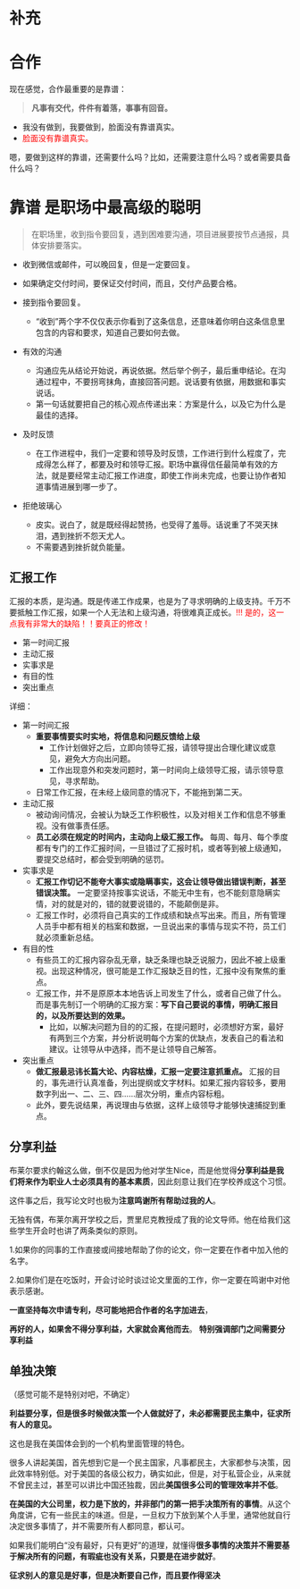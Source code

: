 # 补充



# 合作

现在感觉，合作最重要的是靠谱：

> **凡事有交代，件件有着落，事事有回音。**

- 我没有做到，我要做到，脸面没有靠谱真实。
- <span style="color:red;">脸面没有靠谱真实。</span>



嗯，要做到这样的靠谱，还需要什么吗？比如，还需要注意什么吗？或者需要具备什么吗？


# 靠谱 是职场中最高级的聪明

> 在职场里，收到指令要回复，遇到困难要沟通，项目进展要按节点通报，具体安排要落实。

- 收到微信或邮件，可以晚回复，但是一定要回复。
- 如果确定交付时间，要保证交付时间，而且，交付产品要合格。



- 接到指令要回复。
  - “收到”两个字不仅仅表示你看到了这条信息，还意味着你明白这条信息里包含的内容和要求，知道自己要如何去做。
- 有效的沟通
  - 沟通应先从结论开始说，再说依据。然后举个例子，最后重申结论。在沟通过程中，不要拐弯抹角，直接回答问题。说话要有依据，用数据和事实说话。
  - 第一句话就要把自己的核心观点传递出来：方案是什么，以及它为什么是最佳的选择。
- 及时反馈
  - 在工作进程中，我们一定要和领导及时反馈，工作进行到什么程度了，完成得怎么样了，都要及时和领导汇报。职场中赢得信任最简单有效的方法，就是要经常主动汇报工作进度，即使工作尚未完成，也要让协作者知道事情进展到哪一步了。
- 拒绝玻璃心
  - 皮实。说白了，就是既经得起赞扬，也受得了羞辱。话说重了不哭天抹泪，遇到挫折不怨天尤人。
  - 不需要遇到挫折就负能量。




## 汇报工作

汇报的本质，是沟通。既是传递工作成果，也是为了寻求明确的上级支持。千万不要抵触工作汇报，如果一个人无法和上级沟通，将很难真正成长。<span style="color:red;">!!! 是的，这一点我有非常大的缺陷！！要真正的修改！</span>


- 第一时间汇报
- 主动汇报
- 实事求是
- 有目的性
- 突出重点

详细：


- 第一时间汇报
  - **重要事情要实时实地，将信息和问题反馈给上级**
    - 工作计划做好之后，立即向领导汇报，请领导提出合理化建议或意见，避免大方向出问题。
    - 工作出现意外和突发问题时，第一时间向上级领导汇报，请示领导意见，寻求帮助。
  - 日常工作汇报，在未经上级同意的情况下，不能拖到第二天。
- 主动汇报
  - 被动询问情况，会被认为缺乏工作积极性，以及对相关工作和信息不够重视。没有做事责任感。
  - **员工必须在规定的时间内，主动向上级汇报工作。** 每周、每月、每个季度都有专门的工作汇报时间，一旦错过了汇报时机，或者等到被上级通知，要提交总结时，都会受到明确的惩罚。
- 实事求是
  - **汇报工作切记不能夸大事实或隐瞒事实，这会让领导做出错误判断，甚至错误决策。** 一定要坚持按事实说话，不能无中生有，也不能刻意隐瞒实情，对的就是对的，错的就要说错的，不能颠倒是非。
  - 汇报工作时，必须将自己真实的工作成绩和缺点写出来。而且，所有管理人员手中都有相关的档案和数据，一旦说出来的事情与现实不符，员工们就必须重新总结。
- 有目的性
  - 有些员工的汇报内容杂乱无章，缺乏条理也缺乏说服力，因此不被上级重视。出现这种情况，很可能是工作汇报缺乏目的性，汇报中没有聚焦的重点。
  - 汇报工作，并不是原原本本地告诉上司发生了什么，或者自己做了什么。而是事先制订一个明确的汇报方案：**写下自己要说的事情，明确汇报目的，以及所要达到的效果。**
    - 比如，以解决问题为目的的汇报，在提问题时，必须想好方案，最好有两到三个方案，并分析说明每个方案的优缺点，发表自己的看法和建议。让领导从中选择，而不是让领导自己解答。
- 突出重点
  - **做汇报最忌讳长篇大论、内容枯燥，汇报一定要注意抓重点。** 汇报的目的，事先进行认真准备，列出提纲或文字材料。如果汇报内容较多，要用数字列出一、二、三、四……层次分明，重点内容标粗。
  - 此外，要先说结果，再说理由与依据，这样上级领导才能够快速捕捉到重点。



## 分享利益


布莱尔要求约翰这么做，倒不仅是因为他对学生Nice，而是他觉得**分享利益是我们将来作为职业人士必须具有的基本素质**，因此刻意让我们在学校养成这个习惯。

这件事之后，我写论文时也极为**注意鸣谢所有帮助过我的人**。

无独有偶，布莱尔离开学校之后，贾里尼克教授成了我的论文导师。他在给我们这些学生开会时也讲了两条类似的原则。

1.如果你的同事的工作直接或间接地帮助了你的论文，你一定要在作者中加入他的名字。

2.如果你们是在吃饭时，开会讨论时谈过论文里面的工作，你一定要在鸣谢中对他表示感谢。



**一直坚持每次申请专利，尽可能地把合作者的名字加进去**，




**再好的人，如果舍不得分享利益，大家就会离他而去**。
**特别强调部门之间需要分享利益**

## 单独决策

（感觉可能不是特别对吧，不确定）


**利益要分享，但是很多时候做决策一个人做就好了，未必都需要民主集中，征求所有人的意见。**

这也是我在美国体会到的一个机构里面管理的特色。

很多人讲起美国，首先想到它是一个民主国家，凡事都民主，大家都参与决策，因此效率特别低。对于美国的各级公权力，确实如此，但是，对于私营企业，从来就不曾民主过，甚至可以讲比中国还独裁，因此**美国很多公司的管理效率并不低**。

**在美国的大公司里，权力是下放的，并非部门的第一把手决策所有的事情**。从这个角度讲，它有一些民主的味道。但是，一旦权力下放到某个人手里，通常他就自行决定很多事情了，并不需要所有人都同意，都认可。


如果我们能明白“没有最好，只有更好”的道理，就懂得**很多事情的决策并不需要基于解决所有的问题，有瑕疵也没有关系，只要是在进步就好**。


**征求别人的意见是好事，但是决断要自己作，而且要作得坚决**